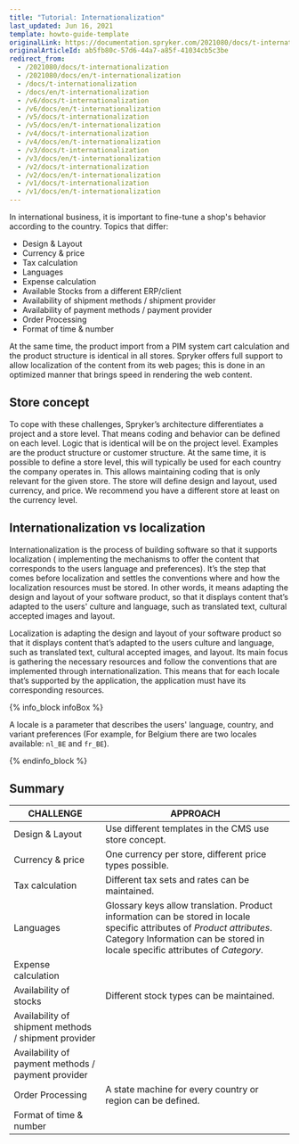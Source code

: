 ```yaml
---
title: "Tutorial: Internationalization"
last_updated: Jun 16, 2021
template: howto-guide-template
originalLink: https://documentation.spryker.com/2021080/docs/t-internationalization
originalArticleId: ab5fb80c-57d6-44a7-a85f-41034cb5c3be
redirect_from:
  - /2021080/docs/t-internationalization
  - /2021080/docs/en/t-internationalization
  - /docs/t-internationalization
  - /docs/en/t-internationalization
  - /v6/docs/t-internationalization
  - /v6/docs/en/t-internationalization
  - /v5/docs/t-internationalization
  - /v5/docs/en/t-internationalization
  - /v4/docs/t-internationalization
  - /v4/docs/en/t-internationalization
  - /v3/docs/t-internationalization
  - /v3/docs/en/t-internationalization
  - /v2/docs/t-internationalization
  - /v2/docs/en/t-internationalization
  - /v1/docs/t-internationalization
  - /v1/docs/en/t-internationalization
---
```


<!--used to be: http://spryker.github.io/tutorials/zed/internationalization/-->

In international business, it is important to fine-tune a shop's behavior according to the country. Topics that differ:

* Design &amp; Layout
* Currency &amp; price
* Tax calculation
* Languages
* Expense calculation
* Available Stocks from a different ERP/client
* Availability of shipment methods / shipment provider
* Availability of payment methods / payment provider
* Order Processing
* Format of time &amp; number

At the same time, the product import from a PIM system cart calculation and the product structure is identical in all stores. Spryker offers full support to allow localization of the content from its web pages; this is done in an optimized manner that brings speed in rendering the web content.

## Store concept

To cope with these challenges, Spryker’s architecture differentiates a project and a store level. That means coding and behavior can be defined on each level. Logic that is identical will be on the project level. Examples are the product structure or customer structure. At the same time, it is possible to define a store level, this will typically be used for each country the company operates in. This allows maintaining coding that is only relevant for the given store. The store will define design and layout, used currency, and price. We recommend you have a different store at least on the currency level.

## Internationalization vs localization

Internationalization is the process of building software so that it supports localization ( implementing the mechanisms to offer the content that corresponds to the users language and preferences). It’s the step that comes before localization and settles the conventions where and how the localization resources must be stored. In other words, it means adapting the design and layout of your software product, so that it displays content that’s adapted to the users' culture and language, such as translated text, cultural accepted images and layout.

Localization is adapting the design and layout of your software product so that it displays content that’s adapted to the users culture and language, such as translated text, cultural accepted images, and layout. Its main focus is gathering the necessary resources and follow the conventions that are implemented through internationalization. This means that for each locale that’s supported by the application, the application must have its corresponding resources.

{% info_block infoBox %}

A locale is a parameter that describes the users' language, country, and variant preferences (For example, for Belgium there are two locales available: `nl_BE` and `fr_BE`).

{% endinfo_block %}

## Summary

| CHALLENGE | APPROACH |
| --- | --- |
| Design &amp; Layout | Use different templates in the CMS use store concept. |
| Currency &amp; price | One currency per store, different price types possible. |
| Tax calculation | Different tax sets and rates can be maintained. |
| Languages | Glossary keys allow translation. Product information can be stored in locale specific attributes of *Product attributes*. Category Information can be stored in locale specific attributes of *Category*. |
| Expense calculation |  |
| Availability of stocks | Different stock types can be maintained. |
| Availability of shipment methods / shipment provider |  |
| Availability of payment methods / payment provider |  |
| Order Processing | A state machine for every country or region can be defined. |
| Format of time &amp; number |  |

